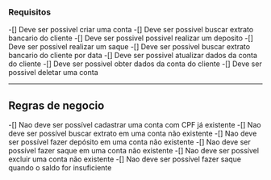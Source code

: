 ### Requisitos

-[] Deve ser possivel criar uma conta
-[] Deve ser possivel buscar extrato bancario do cliente
-[] Deve ser possivel possivel realizar um deposito
-[] Deve ser possivel realizar um saque
-[] Deve ser  possivel buscar extrato bancario do cliente por data
-[] Deve ser possivel atualizar dados da conta do cliente
-[] Deve ser possivel obter dados da conta do cliente
-[] Deve ser possivel deletar uma conta

----

## Regras de negocio

-[] Nao deve ser possível cadastrar uma conta com CPF já existente
-[] Nao deve ser possível buscar extrato em uma conta não existente
-[] Nao deve ser possível fazer depósito em uma conta não existente
-[] Nao deve ser possível fazer saque em uma conta não existente
-[] Nao deve ser possível excluir uma conta não existente
-[] Nao deve ser possível fazer saque quando o saldo for insuficiente

